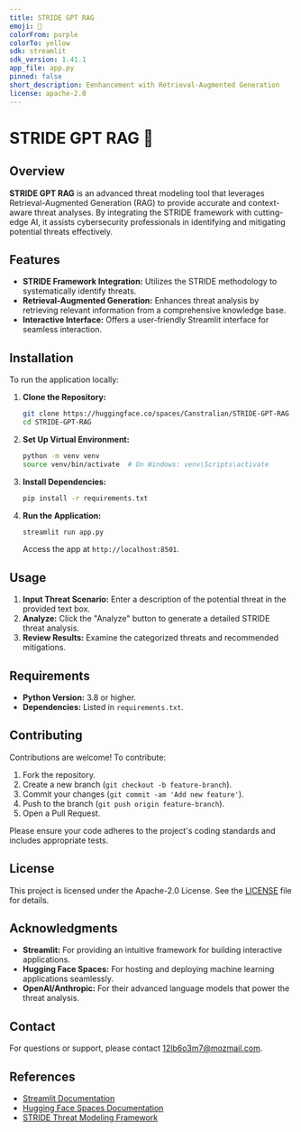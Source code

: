 ```yaml
---
title: STRIDE GPT RAG
emoji: 🐠
colorFrom: purple
colorTo: yellow
sdk: streamlit
sdk_version: 1.41.1
app_file: app.py
pinned: false
short_description: Eenhancement with Retrieval-Augmented Generation
license: apache-2.0
---
```


# STRIDE GPT RAG 🐠

## Overview

**STRIDE GPT RAG** is an advanced threat modeling tool that leverages Retrieval-Augmented Generation (RAG) to provide accurate and context-aware threat analyses. By integrating the STRIDE framework with cutting-edge AI, it assists cybersecurity professionals in identifying and mitigating potential threats effectively.

## Features

- **STRIDE Framework Integration:** Utilizes the STRIDE methodology to systematically identify threats.
- **Retrieval-Augmented Generation:** Enhances threat analysis by retrieving relevant information from a comprehensive knowledge base.
- **Interactive Interface:** Offers a user-friendly Streamlit interface for seamless interaction.

## Installation

To run the application locally:

1. **Clone the Repository:**

   ```bash
   git clone https://huggingface.co/spaces/Canstralian/STRIDE-GPT-RAG
   cd STRIDE-GPT-RAG
   ```

2. **Set Up Virtual Environment:**

   ```bash
   python -m venv venv
   source venv/bin/activate  # On Windows: venv\Scripts\activate
   ```

3. **Install Dependencies:**

   ```bash
   pip install -r requirements.txt
   ```

4. **Run the Application:**

   ```bash
   streamlit run app.py
   ```

   Access the app at `http://localhost:8501`.

## Usage

1. **Input Threat Scenario:** Enter a description of the potential threat in the provided text box.
2. **Analyze:** Click the "Analyze" button to generate a detailed STRIDE threat analysis.
3. **Review Results:** Examine the categorized threats and recommended mitigations.

## Requirements

- **Python Version:** 3.8 or higher.
- **Dependencies:** Listed in `requirements.txt`.

## Contributing

Contributions are welcome! To contribute:

1. Fork the repository.
2. Create a new branch (`git checkout -b feature-branch`).
3. Commit your changes (`git commit -am 'Add new feature'`).
4. Push to the branch (`git push origin feature-branch`).
5. Open a Pull Request.

Please ensure your code adheres to the project's coding standards and includes appropriate tests.

## License

This project is licensed under the Apache-2.0 License. See the [LICENSE](LICENSE) file for details.

## Acknowledgments

- **Streamlit:** For providing an intuitive framework for building interactive applications.
- **Hugging Face Spaces:** For hosting and deploying machine learning applications seamlessly.
- **OpenAI/Anthropic:** For their advanced language models that power the threat analysis.

## Contact

For questions or support, please contact [12lb6o3m7@mozmail.com](mailto:12lb6o3m7@mozmail.com).

## References

- [Streamlit Documentation](https://docs.streamlit.io/)
- [Hugging Face Spaces Documentation](https://huggingface.co/docs/hub/spaces-overview)
- [STRIDE Threat Modeling Framework](https://www.microsoft.com/en-us/security/blog/2020/06/25/introducing-stride-a-threat-modeling-framework/)
